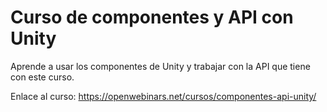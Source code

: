 # Curso de componentes y API con Unity

Aprende a usar los componentes de Unity y trabajar con la API que tiene con este curso.

Enlace al curso: https://openwebinars.net/cursos/componentes-api-unity/
